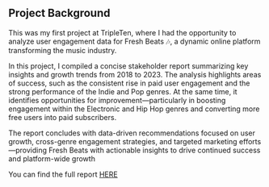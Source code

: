 ## Project Background

This was my first project at TripleTen, where I had the opportunity to analyze user engagement data for Fresh Beats 🎶, a dynamic online platform transforming the music industry. 

In this project, I compiled a concise stakeholder report summarizing key insights and growth trends from 2018 to 2023. The analysis highlights areas of success, such as the consistent rise in paid user engagement and the strong performance of the Indie and Pop genres. At the same time, it identifies opportunities for improvement—particularly in boosting engagement within the Electronic and Hip Hop genres and converting more free users into paid subscribers.

The report concludes with data-driven recommendations focused on user growth, cross-genre engagement strategies, and targeted marketing efforts—providing Fresh Beats with actionable insights to drive continued success and platform-wide growth

You can find the full report [HERE](https://docs.google.com/document/d/11qcxgi_6UHA_xaFx31wD6IUf58KZFYeKvmmisz08XOw/edit?usp=sharing)

